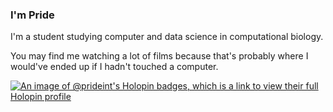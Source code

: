 ### I'm Pride

I'm a student studying computer and data science in computational biology.

You may find me watching a lot of films because that's probably where I would've ended up if I hadn't touched a computer.

[![An image of @prideint's Holopin badges, which is a link to view their full Holopin profile](https://holopin.me/prideint)](https://holopin.io/@prideint)
